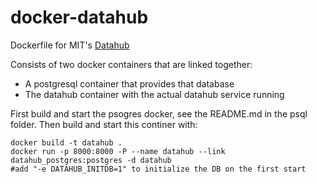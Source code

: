 docker-datahub
===============

Dockerfile for MIT's [Datahub](http://datahub.csail.mit.edu/www/)

Consists of two docker containers that are linked together:
  - A postgresql container that provides that database
  - The datahub container with the actual datahub service running

First build and start the psogres docker, see the README.md in the psql folder.
Then build and start this continer with:
```shell
docker build -t datahub .
docker run -p 8000:8000 -P --name datahub --link datahub_postgres:postgres -d datahub
#add "-e DATAHUB_INITDB=1" to initialize the DB on the first start
```
